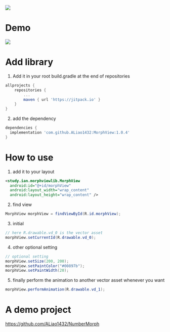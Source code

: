 [![](https://jitpack.io/v/ALiao1432/MorphView.svg)](https://jitpack.io/#ALiao1432/MorphView)

# Demo
![](https://lh3.googleusercontent.com/y14E7d6OyNh6BXN-5YtQMPb_OvNUC4aW1cwyCCJpzmDEraS3H4qIsFlOqXqVrE_l-UOY6mfgvVQ=w246-h437-no)

# Add library
1. Add it in your root build.gradle at the end of repositories
```gradle
allprojects {
	repositories {
		...
		maven { url 'https://jitpack.io' }
	}
}
```
2. add the dependency
```gradle
dependencies {
  implementation 'com.github.ALiao1432:MorphView:1.0.4'
}
```

# How to use
1. add it to your layout
```xml
<study.ian.morphviewlib.MorphView
  android:id="@+id/morphView"
  android:layout_width="wrap_content"
  android:layout_height="wrap_content" />
```
2. find view
```java
MorphView morphView = findViewById(R.id.morphView);
```
3. initial
```java
// here R.drawable.vd_0 is the vector asset
morphView.setCurrentId(R.drawable.vd_0);
```
4. other optional setting
```java
// optional setting
morphView.setSize(200, 200);
morphView.setPaintColor("#00897b");
morphView.setPaintWidth(20);
```
5. finally perform the animation to another vector asset whenever you want
```java
morphView.performAnimation(R.drawable.vd_1);
```
# A demo project
https://github.com/ALiao1432/NumberMorph
